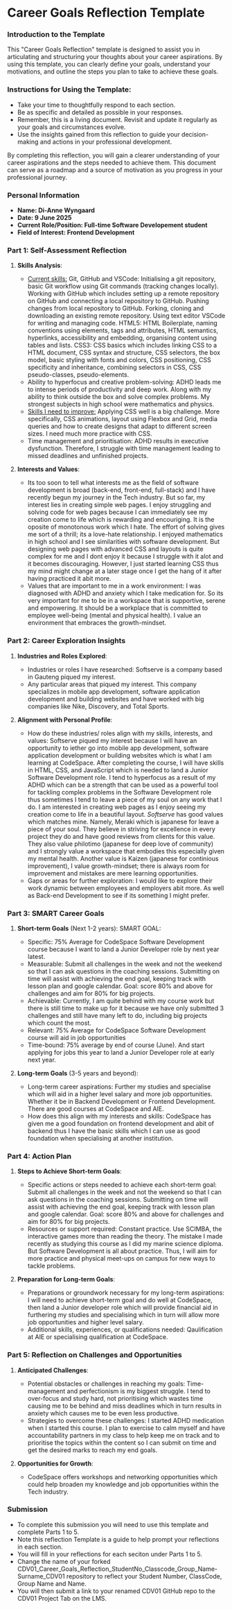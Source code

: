 
# Career Goals Reflection Template

### Introduction to the Template

This "Career Goals Reflection" template is designed to assist you in articulating and structuring your thoughts about your career aspirations. By using this template, you can clearly define your goals, understand your motivations, and outline the steps you plan to take to achieve these goals.

### Instructions for Using the Template:

- Take your time to thoughtfully respond to each section.
- Be as specific and detailed as possible in your responses.
- Remember, this is a living document. Revisit and update it regularly as your goals and circumstances evolve.
- Use the insights gained from this reflection to guide your decision-making and actions in your professional development.

By completing this reflection, you will gain a clearer understanding of your career aspirations and the steps needed to achieve them. This document can serve as a roadmap and a source of motivation as you progress in your professional journey.

### Personal Information

- **Name: Di-Anne Wyngaard**
- **Date: 9 June 2025**
- **Current Role/Position: Full-time Software Developement student**
- **Field of Interest: Frontend Development**

### Part 1: Self-Assessment Reflection

1. **Skills Analysis**:
    
    - <ins>Current skills:</ins> 
    Git, GitHub and VSCode: Initialising a git repository, basic Git workflow using Git commands (tracking changes locally). Working with GitHub which includes setting up a remote repository on GitHub and connecting a local repository to GitHub. Pushing changes from local repository to GitHub. Forking, cloning and downloading an existing remote repository. Using text editor VSCode for writing and managing code. 
    HTML5: HTML Boilerplate, naming conventions using elements, tags and attributes, HTML semantics, hyperlinks, accessibility and embedding, organising content using tables and lists.
    CSS3: CSS basics which includes linking CSS to a HTML document, CSS syntax and structure, CSS selectors, the box model, basic styling with fonts and colors, CSS positioning, CSS specificity and inheritance, combining selectors in CSS, CSS pseudo-classes, pseudo-elements.
    - Ability to hyperfocus and creative problem-solving: ADHD leads me to intense periods of productivity and deep work. Along with my ability to think outside the box and solve complex problems. My strongest subjects in high school were mathematics and physics.
    - <ins>Skills I need to improve:</ins> Applying CSS well is a big challenge. More specifically, CSS animations, layout using Flexbox and Grid, media queries and how to create designs that adapt to different screen sizes. I need much more practice with CSS.
    - Time management and prioritisation: ADHD results in executive dysfunction. Therefore, I struggle with time management leading to missed deadlines and unfinished projects. 

2. **Interests and Values**:
    
    - Its too soon to tell what interests me as the field of software development is broad (back-end, front-end, full-stack) and I have recently begun my journey in the Tech industry. But so far, my interest lies in creating simple web pages. I enjoy struggling and solving code for web pages because I can immediately see my creation come to life which is rewarding and encouriging. It is the oposite of monotonous work which I hate. The effort of solving gives me sort of a thrill; its a love-hate relationship. I enjoyed mathematics in high school and I see similarities with software development. But designing web pages with advanced CSS and layouts is quite complex for me and I dont enjoy it because I struggle with it alot and it becomes discouraging. However, I just started learning CSS thus my mind might change at a later stage once I get the hang of it after having practiced it abit more.
    - Values that are important to me in a work environment: I was diagnosed with ADHD and anxiety which I take medication for. So its very important for me to be in a workspace that is supportive, serene and empowering. It should be a workplace that is committed to employee well-being (mental and physical health). I value an environment that embraces the growth-mindset. 

### Part 2: Career Exploration Insights

1. **Industries and Roles Explored**:
    
    - Industries or roles I have researched: Softserve is a company based in Gauteng piqued my interest.
    - Any particular areas that piqued my interest. This company specializes in mobile app development, software application development and building websites and have worked with big companies like Nike, Discovery, and Total Sports.

2. **Alignment with Personal Profile**:
    
    - How do these industries/ roles align with my skills, interests, and values: Softserve piqued my interest because I will have an opportunity to iether go into mobile app development, software application development or building websites which is what I am learning at CodeSpace. After completing the course, I will have skills in HTML, CSS, and JavaScript which is needed to land a Junior Software Development role. I tend to hyperfocus as a result of my ADHD which can be a strength that can be used as a powerful tool for tackling complex problems in the Software Development role thus sometimes I tend to leave a piece of my soul on any work that I do. I am interested in creating web pages as I enjoy seeing my creation come to life in a beautiful layout. <i>Softserve</i> has good values which matches mine. Namely, Meraki which is japanese for leave a piece of your soul. They believe in striving for excellence in every project they do and have good reviews from clients for this value. They also value philotimo (japanese for deep love of community) and I strongly value a workspace that embodies this especially given my mental health. Another value is Kaizen (japanese for continious improvement), I value growth-mindset; there is always room for improvement and mistakes are mere learning opportunities.
    - Gaps or areas for further exploration: I would like to explore their work dynamic between employees and employers abit more. As well as Back-end Development to see if its something I might prefer. 

### Part 3: SMART Career Goals

1. **Short-term Goals** (Next 1-2 years):
    SMART GOAL:
    - Specific: 75% Average for CodeSpace Software Development course because I want to land a Junior Developer role by next year latest.
    - Measurable: Submit all challenges in the week and not the weekend so that I can ask questions in the coaching sessions. Submitting on time will assist with achieving the end goal, keeping track with lesson plan and google calendar. Goal: score 80% and above for challenges and aim for 80% for big projects.
    - Achievable: Currently, I am quite behind with my course work but there is still time to make up for it because we have only submitted 3 challenges and still have many left to do, including big projects which count the most.
    - Relevant: 75% Average for CodeSpace Software Development course will aid in job opportunities 
    - Time-bound: 75% average by end of course (June). And start applying for jobs this year to land a Junior Developer role at early next year.

2. **Long-term Goals** (3-5 years and beyond):
    
    - Long-term career aspirations: Further my studies and specialise which will aid in a higher level salary and more job opportunities. Whether it be in Backend Development or Frontend Development. There are good courses at CodeSpace and AIE.
    - How does this align with my interests and skills: CodeSpace has given me a good foundation on frontend development and abit of backend thus I have the basic skills which I can use as good foundation when specialising at another institution. 

### Part 4: Action Plan

1. **Steps to Achieve Short-term Goals**:
    
    - Specific actions or steps needed to achieve each short-term goal: Submit all challenges in the week and not the weekend so that I can ask questions in the coaching sessions. Submitting on time will assist with achieving the end goal, keeping track with lesson plan and google calendar. Goal: score 80% and above for challenges and aim for 80% for big projects.
    - Resources or support required: Constant practice. Use SCIMBA, the interactive games more than reading the theory. The mistake I made recently as studying this course as I did my marine science diploma. But Software Development is all about practice. Thus, I will aim for more practice and physical meet-ups on campus for new ways to tackle problems.

2. **Preparation for Long-term Goals**:
    
    - Preparations or groundwork necessary for my long-term aspirations: I will need to achieve short-term goal and do well at CodeSpace, then land a Junior developer role which will provide financial aid in furthering my studies and specialising which in turn will allow more job opportunities and higher level salary.
    - Additional skills, experiences, or qualifications needed: Qaulification at AIE or specialising qualification at CodeSpace.

### Part 5: Reflection on Challenges and Opportunities

1. **Anticipated Challenges**:
    
    - Potential obstacles or challenges in reaching my goals: Time-management and perfectionism is my biggest struggle. I tend to over-focus and study hard, not prioritising which wastes time causing me to be behind and miss deadlines which in turn results in anxiety which causes me to be even less productive.
    - Strategies to overcome these challenges: I started ADHD medication when I started this course. I plan to exercise to calm myself and have accountability partners in my class to help keep me on track and to prioritise the topics within the content so I can submit on time and get the desired marks to reach my end goals.

2. **Opportunities for Growth**:
    
    - CodeSpace offers workshops and networking opportunities which could help broaden my knowledge and job opportunities within the Tech industry.

### Submission

- To complete this submission you will need to use this template and complete Parts 1 to 5.
- Note this reflection Template is a guide to help prompt your reflections in each section.
- You will fill in your reflections for each seciton under Parts 1 to 5.
- Change the name of your forked CDV01_Career_Goals_Reflection_StudentNo_Classcode_Group_Name-Surname_CDV01 repository to reflect your Student Number, ClassCode, Group Name and Name.
- You will then submit a link to your renamed CDV01 GitHub repo to the CDV01 Project Tab on the LMS.


